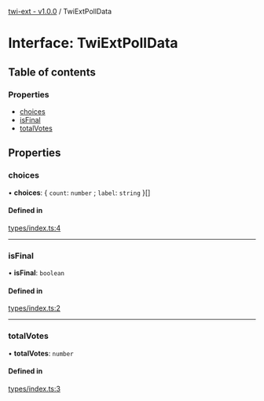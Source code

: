 [twi-ext - v1.0.0](../README.md) / TwiExtPollData

# Interface: TwiExtPollData

## Table of contents

### Properties

- [choices](TwiExtPollData.md#choices)
- [isFinal](TwiExtPollData.md#isfinal)
- [totalVotes](TwiExtPollData.md#totalvotes)

## Properties

### choices

• **choices**: { `count`: `number` ; `label`: `string`  }[]

#### Defined in

[types/index.ts:4](https://github.com/Robot-Inventor/twi-ext/blob/d982d56/src/types/index.ts#L4)

___

### isFinal

• **isFinal**: `boolean`

#### Defined in

[types/index.ts:2](https://github.com/Robot-Inventor/twi-ext/blob/d982d56/src/types/index.ts#L2)

___

### totalVotes

• **totalVotes**: `number`

#### Defined in

[types/index.ts:3](https://github.com/Robot-Inventor/twi-ext/blob/d982d56/src/types/index.ts#L3)
